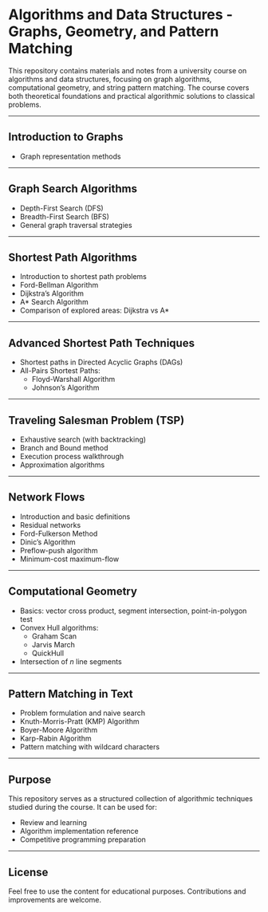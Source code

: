 # Algorithms and Data Structures - Graphs, Geometry, and Pattern Matching

This repository contains materials and notes from a university course on algorithms and data structures, focusing on graph algorithms, computational geometry, and string pattern matching. The course covers both theoretical foundations and practical algorithmic solutions to classical problems.

---

## Introduction to Graphs

- Graph representation methods

---

## Graph Search Algorithms

- Depth-First Search (DFS)  
- Breadth-First Search (BFS)  
- General graph traversal strategies

---

## Shortest Path Algorithms

- Introduction to shortest path problems  
- Ford-Bellman Algorithm  
- Dijkstra’s Algorithm  
- A* Search Algorithm  
- Comparison of explored areas: Dijkstra vs A*

---

## Advanced Shortest Path Techniques

- Shortest paths in Directed Acyclic Graphs (DAGs)  
- All-Pairs Shortest Paths:  
  - Floyd-Warshall Algorithm  
  - Johnson’s Algorithm

---

## Traveling Salesman Problem (TSP)

- Exhaustive search (with backtracking)  
- Branch and Bound method  
- Execution process walkthrough  
- Approximation algorithms

---

## Network Flows

- Introduction and basic definitions  
- Residual networks  
- Ford-Fulkerson Method  
- Dinic’s Algorithm  
- Preflow-push algorithm  
- Minimum-cost maximum-flow

---

## Computational Geometry

- Basics: vector cross product, segment intersection, point-in-polygon test  
- Convex Hull algorithms:  
  - Graham Scan  
  - Jarvis March  
  - QuickHull  
- Intersection of *n* line segments

---

## Pattern Matching in Text

- Problem formulation and naive search  
- Knuth-Morris-Pratt (KMP) Algorithm  
- Boyer-Moore Algorithm  
- Karp-Rabin Algorithm  
- Pattern matching with wildcard characters

---

## Purpose

This repository serves as a structured collection of algorithmic techniques studied during the course. It can be used for:
- Review and learning
- Algorithm implementation reference
- Competitive programming preparation

---

## License

Feel free to use the content for educational purposes. Contributions and improvements are welcome.
